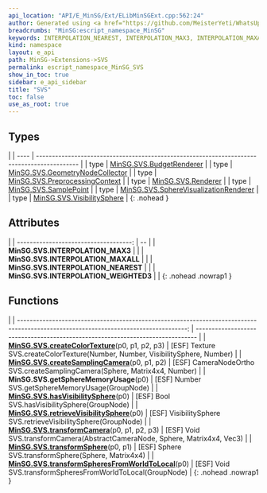 ```yaml
---
api_location: "API/E_MinSG/Ext/ELibMinSGExt.cpp:562:24"
author: Generated using <a href="https://github.com/MeisterYeti/WhatsUpDoc">WhatsUpDoc</a>
breadcrumbs: "MinSG:escript_namespace_MinSG"
keywords: INTERPOLATION_NEAREST, INTERPOLATION_MAX3, INTERPOLATION_MAXALL, INTERPOLATION_WEIGHTED3, createSamplingCamera, transformCamera, createColorTexture, hasVisibilitySphere, retrieveVisibilitySphere, getSphereMemoryUsage, transformSphere, transformSpheresFromWorldToLocal
kind: namespace
layout: e_api
path: MinSG->Extensions->SVS
permalink: escript_namespace_MinSG_SVS
show_in_toc: true
sidebar: e_api_sidebar
title: "SVS"
toc: false
use_as_root: true
---
```


## Types

|
| ---- | ------------------------------------------------------------------------------------------- | 
| type | [MinSG.SVS.BudgetRenderer](escript_type_MinSG_SVS_BudgetRenderer)                           | 
| type | [MinSG.SVS.GeometryNodeCollector](escript_type_MinSG_SVS_GeometryNodeCollector)             | 
| type | [MinSG.SVS.PreprocessingContext](escript_type_MinSG_SVS_PreprocessingContext)               | 
| type | [MinSG.SVS.Renderer](escript_type_MinSG_SVS_Renderer)                                       | 
| type | [MinSG.SVS.SamplePoint](escript_type_MinSG_SVS_SamplePoint)                                 | 
| type | [MinSG.SVS.SphereVisualizationRenderer](escript_type_MinSG_SVS_SphereVisualizationRenderer) | 
| type | [MinSG.SVS.VisibilitySphere](escript_type_MinSG_SVS_VisibilitySphere)                       | 
{: .nohead }

## Attributes

|
| ------------------------------------: | -- | 
| **MinSG.SVS.INTERPOLATION_MAX3**      |  | 
| **MinSG.SVS.INTERPOLATION_MAXALL**    |  | 
| **MinSG.SVS.INTERPOLATION_NEAREST**   |  | 
| **MinSG.SVS.INTERPOLATION_WEIGHTED3** |  | 
{: .nohead .nowrap1 }

## Functions

|
| -----------------------------------------------------------------------------------------------------------------------------------: | ------------------------------------------------------------------------------ | 
| **[MinSG.SVS.createColorTexture](namespaceMinSG_1_1SVS#namespaceMinSG_1_1SVS_1a0e7f6a052c7cdaf2c3f5b4fab08836ec)**(p0, p1, p2, p3)   | [ESF] Texture SVS.createColorTexture(Number, Number, VisibilitySphere, Number) | 
| **[MinSG.SVS.createSamplingCamera](namespaceMinSG_1_1SVS#namespaceMinSG_1_1SVS_1a981aeb8142fc143de9fc9d46bf1fa81e)**(p0, p1, p2)     | [ESF] CameraNodeOrtho SVS.createSamplingCamera(Sphere, Matrix4x4, Number)      | 
| **MinSG.SVS.getSphereMemoryUsage**(p0)                                                                                               | [ESF] Number SVS.getSphereMemoryUsage(GroupNode)                               | 
| **[MinSG.SVS.hasVisibilitySphere](namespaceMinSG_1_1SVS#namespaceMinSG_1_1SVS_1a73ac8673e37748252cd9957d288de031)**(p0)              | [ESF] Bool SVS.hasVisibilitySphere(GroupNode)                                  | 
| **[MinSG.SVS.retrieveVisibilitySphere](namespaceMinSG_1_1SVS#namespaceMinSG_1_1SVS_1a1d5c7ba2f6c1234b0000d42dcb9b063e)**(p0)         | [ESF] VisibilitySphere SVS.retrieveVisibilitySphere(GroupNode)                 | 
| **[MinSG.SVS.transformCamera](namespaceMinSG_1_1SVS#namespaceMinSG_1_1SVS_1a838f2dc094a0afb62317f216a56a8060)**(p0, p1, p2, p3)      | [ESF] Void SVS.transformCamera(AbstractCameraNode, Sphere, Matrix4x4, Vec3)    | 
| **[MinSG.SVS.transformSphere](namespaceMinSG_1_1SVS#namespaceMinSG_1_1SVS_1a4c7da45f2cf4247ff315bc5e6ff7832e)**(p0, p1)              | [ESF] Sphere SVS.transformSphere(Sphere, Matrix4x4)                            | 
| **[MinSG.SVS.transformSpheresFromWorldToLocal](namespaceMinSG_1_1SVS#namespaceMinSG_1_1SVS_1ae40287a5ba8192375ef6fbd973fd9fd4)**(p0) | [ESF] Void SVS.transformSpheresFromWorldToLocal(GroupNode)                     | 
{: .nohead .nowrap1 }

